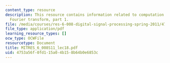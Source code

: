 ```yaml
---
content_type: resource
description: This resource contains information related to computation of the discrete
  Fourier transform, part 1.
file: /media/courses/res-6-008-digital-signal-processing-spring-2011/4753a56f0fd115a04b158b64b0e6853c_MITRES_6_008S11_lec18.pdf
file_type: application/pdf
learning_resource_types: []
ocw_type: OCWFile
resourcetype: Document
title: MITRES_6_008S11_lec18.pdf
uid: 4753a56f-0fd1-15a0-4b15-8b64b0e6853c
---
```

